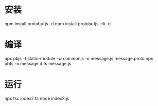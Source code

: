 # 安装
npm install protobufjs -d
npm install protobufjs-cli -d

# 编译
npx pbjs -t static-module -w commonjs -o message.js message.proto
npx pbts -o message.d.ts message.js

# 运行
npx tsc index2.ts
node index2.js